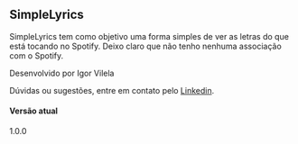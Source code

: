 ## SimpleLyrics

SimpleLyrics tem como objetivo uma forma simples de ver as letras do que está tocando no Spotify. Deixo claro que não tenho nenhuma associação com o Spotify.

Desenvolvido por Igor Vilela

Dúvidas ou sugestões, entre em contato pelo [Linkedin](https://www.linkedin.com/in/igorvd/).

#### Versão atual

1.0.0
